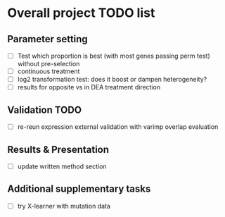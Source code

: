 
# Overall project TODO list

## Parameter setting
- [ ] Test which proportion is best (with most genes passing perm test) without pre-selection
- [ ] continuous treatment
- [ ] log2 transformation test: does it boost or dampen heterogeneity?
- [ ] results for opposite vs in DEA treatment direction

## Validation TODO
- [ ] re-reun expression external validation with varimp overlap evaluation

## Results & Presentation
- [ ] update written method section

## Additional supplementary tasks
- [ ] try X-learner with mutation data